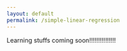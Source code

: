 ```yaml
---
layout: default
permalink: /simple-linear-regression
---
```

Learning stuffs coming soon!!!!!!!!!!!!!!!